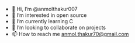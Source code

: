 - 👋 Hi, I’m @anmolthakur007
- 👀 I’m interested in open source
- 🌱 I’m currently learning C
- 💞️ I’m looking to collaborate on projects
- 📫 How to reach me anmol.thakur70@gmail.com

<!---
anmolthakur007/anmolthakur007 is a ✨ special ✨ repository because its `README.md` (this file) appears on your GitHub profile.
You can click the Preview link to take a look at your changes.
--->
